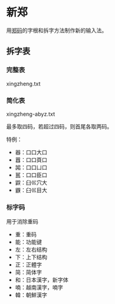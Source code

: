 # 新郑

用[郑码](https://baike.baidu.com/item/%E9%83%91%E7%A0%81/589192)的字根和拆字方法制作新的输入法。

## 拆字表

### 完整表
xingzheng.txt

### 简化表
xingzheng-abyz.txt

最多取四码，若超过四码，则首尾各取两码。

特例：
- 器：口口大口
- 囂：口口頁口
- 嘂：口口凵口
- 嚚：口口臣口
- 鼵：臼巛穴大
- 鼳：臼巛目大

### 标字码
用于消除重码
- 重：重码
- 能：功能键
- 左：左右结构
- 下：上下结构
- 正：正體字
- 简：简体字
- 和：日本漢字，新字体
- 喃：越南漢字，喃字
- 韓：朝鮮漢字
